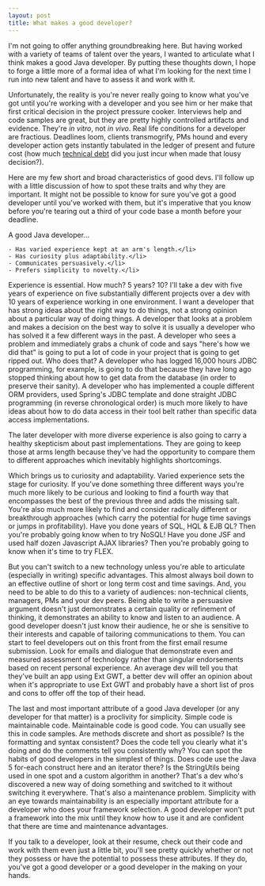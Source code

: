 ```yaml
---
layout: post
title: What makes a good developer?
---
```


I'm not going to offer anything groundbreaking here. But having worked with a
variety of teams of talent over the years, I wanted to articulate what I think
makes a good Java developer. By putting these thoughts down, I hope to forge a
little more of a formal idea of what I'm looking for the next time I run into
new talent and have to assess it and work with it.

<!--more-->

Unfortunately, the reality is you're never really going to know what you've got
until you're working with a developer and you see him or her make that first
critical decision in the project pressure cooker. Interviews help and code
samples are great, but they are pretty highly controlled artifacts and evidence.
They're <em>in vitro</em>, not <em>in vivo</em>. Real life conditions for a
developer are fractious. Deadlines loom, clients transmogrify, PMs hound and
every developer action gets instantly tabulated in the ledger of present and
future cost (how much
<a href="http://martinfowler.com/bliki/TechnicalDebt.html">technical debt</a>
did you just incur when made that lousy decision?).

Here are my few short and broad characteristics of good devs. I'll follow up
with a little discussion of how to spot these traits and why they are important.
It might not be possible to know for sure you've got a good developer until
you've worked with them, but it's imperative that you know before you're tearing
out a third of your code base a month before your deadline.

A good Java developer...

    - Has varied experience kept at an arm's length.</li>
    - Has curiosity plus adaptability.</li>
    - Communicates persuasively.</li>
    - Prefers simplicity to novelty.</li>

Experience is essential. How much? 5 years? 10? I'll take a dev with five years
of experience on five substantially different projects over a dev with 10 years
of experience working in one environment. I want a developer that has strong
ideas about the right way to do things, not a strong opinion about a particular
way of doing things. A developer that looks at a problem and makes a decision on
the best way to solve it is usually a developer who has solved it a few
different ways in the past. A developer who sees a problem and immediately grabs
a chunk of code and says "here's how we did that" is going to put a lot of code
in your project that is going to get ripped out. Who does that? A developer who
has logged 16,000 hours JDBC programming, for example, is going to do that
because they have long ago stopped thinking about how to get data from the
database (in order to preserve their sanity). A developer who has implemented a
couple different ORM providers, used Spring's JDBC template and done straight
JDBC programming (in reverse chronological order) is much more likely to have
ideas about how to do data access in their tool belt rather than specific data
access implementations.

The later developer with more diverse experience is also going to carry a
healthy skepticism about past implementations. They are going to keep those at
arms length because they've had the opportunity to compare them to different
approaches which inevitably highlights shortcomings.

Which brings us to curiosity and adaptability. Varied experience sets the stage
for curiosity. If you've done something three different ways you're much more
likely to be curious and looking to find a fourth way that encompasses the best
of the previous three and adds the missing salt. You're also much more likely to
find and consider radically different or breakthrough approaches (which carry
the potential for huge time savings or jumps in profitability). Have you done
years of SQL, HQL &amp; EJB QL? Then you're probably going know when to try
NoSQL! Have you done JSF and used half dozen Javascript AJAX libraries? Then
you're probably going to know when it's time to try FLEX.

But you can't switch to a new technology unless you're able to articulate
(especially in writing) specific advantages. This almost always boil down to an
effective outline of short or long term cost and time savings. And, you need to
be able to do this to a variety of audiences: non-technical clients, managers,
PMs and your dev peers. Being able to write a persuasive argument doesn't just
demonstrates a certain quality or refinement of thinking, it demonstrates an
ability to know and listen to an audience. A good developer doesn't just know
their audience, he or she is sensitive to their interests and capable of
tailoring communications to them. You can start to feel developers out on this
front from the first email resume submission. Look for emails and dialogue that
demonstrate even and measured assessment of technology rather than singular
endorsements based on recent personal experience. An average dev will tell you
that they've built an app using Ext GWT, a better dev will offer an opinion
about when it's appropriate to use Ext GWT and probably have a short list of
pros and cons to offer off the top of their head.

The last and most important attribute of a good Java developer (or any developer
for that matter) is a proclivity for simplicity. Simple code is maintainable
code. Maintainable code is good code. You can usually see this in code samples.
Are methods discrete and short as possible? Is the formatting and syntax
consistent? Does the code tell you clearly what it's doing and do the comments
tell you consistently why? You can spot the habits of good developers in the
simplest of things. Does code use the Java 5 for-each construct here and an
iterator there? Is the StringUtils being used in one spot and a custom algorithm
in another? That's a dev who's discovered a new way of doing something and
switched to it without switching it everywhere. That's also a maintenance
problem. Simplicity with an eye towards maintainability is an especially
important attribute for a developer who does your framework selection. A good
developer won't put a framework into the mix until they know how to use it and
are confident that there are time and maintenance advantages.

If you talk to a developer, look at their resume, check out their code and work
with them even just a little bit, you'll see pretty quickly whether or not they
possess or have the potential to possess these attributes. If they do, you've
got a good developer or a good developer in the making on your hands.
